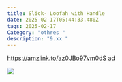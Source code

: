 ```yaml
---
title: Slick- Loofah with Handle
date: 2025-02-17T05:44:33.480Z
tags: 2025-02-17
Category: "othres "
description: "9.xx "
---
```

<!--StartFragment-->

https://amzlink.to/az0JBo97vm0dS ad

<!--EndFragment-->

![](https://m.media-amazon.com/images/I/71h7TEgbghL._AC_SL1500_.jpg)

<!--EndFragment-->